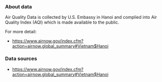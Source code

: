

### About data ###

Air Quality Data is collected by U.S. Embassy in Hanoi and complied into Air
Quality Index (AQI) which is  made available to the public.

For more detail:

  * <https://www.airnow.gov/index.cfm?action=airnow.global_summary#Vietnam$Hanoi>


### Data sources ###

  * <https://www.airnow.gov/index.cfm?action=airnow.global_summary#Vietnam$Hanoi>
